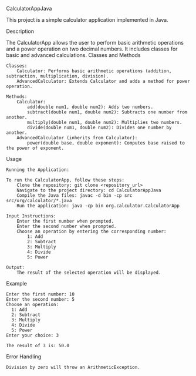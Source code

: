 CalculatorAppJava

This project is a simple calculator application implemented in Java.

Description

The CalculatorApp allows the user to perform basic arithmetic operations and a power operation on two decimal numbers. It includes classes for basic and advanced calculations.
Classes and Methods

    Classes:
        Calculator: Performs basic arithmetic operations (addition, subtraction, multiplication, division).
        AdvancedCalculator: Extends Calculator and adds a method for power operation.

    Methods:
        Calculator:
            add(double num1, double num2): Adds two numbers.
            subtract(double num1, double num2): Subtracts one number from another.
            multiply(double num1, double num2): Multiplies two numbers.
            divide(double num1, double num2): Divides one number by another.
        AdvancedCalculator (inherits from Calculator):
            power(double base, double exponent): Computes base raised to the power of exponent.

Usage

    Running the Application:

    To run the CalculatorApp, follow these steps:
        Clone the repository: git clone <repository_url>
        Navigate to the project directory: cd CalculatorAppJava
        Compile the Java files: javac -d bin -cp src src/org/calculator/*.java
        Run the application: java -cp bin org.calculator.CalculatorApp

    Input Instructions:
        Enter the first number when prompted.
        Enter the second number when prompted.
        Choose an operation by entering the corresponding number:
            1: Add
            2: Subtract
            3: Multiply
            4: Divide
            5: Power

    Output:
        The result of the selected operation will be displayed.

Example

    Enter the first number: 10
    Enter the second number: 5
    Choose an operation:
      1: Add
      2: Subtract
      3: Multiply
      4: Divide
      5: Power
    Enter your choice: 3

    The result of 3 is: 50.0

Error Handling

    Division by zero will throw an ArithmeticException.
